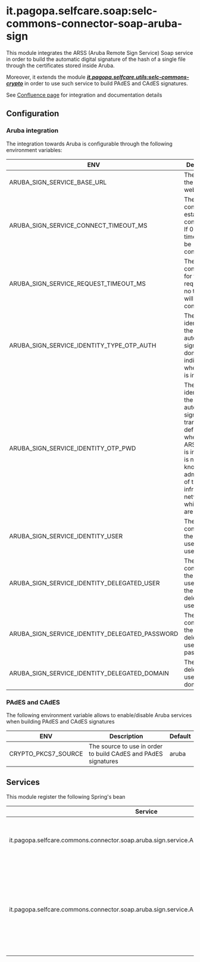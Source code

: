 # it.pagopa.selfcare.soap:selc-commons-connector-soap-aruba-sign

This module integrates the ARSS (Aruba Remote Sign Service) Soap service in order to build the automatic digital
signature of the hash of a single file through the certificates stored inside Aruba.

Moreover, it extends the
module [<b><i>it.pagopa.selfcare.utils:selc-commons-crypto</i></b>](../../../utils/crypto/README.md) in order to use
such service to
build PAdES and CAdES signatures.

See [Confluence page](https://pagopa.atlassian.net/wiki/spaces/SCP/pages/616857618/Firma+digitale+per+mezzo+dei+servizi+di+Aruba)
for integration and documentation details

## Configuration

### Aruba integration

The integration towards Aruba is configurable through the following environment variables:

| ENV                                            | Description                                                                                                                                                                                                   | Default                                                                     |
|------------------------------------------------|---------------------------------------------------------------------------------------------------------------------------------------------------------------------------------------------------------------|-----------------------------------------------------------------------------|
| ARUBA_SIGN_SERVICE_BASE_URL                    | The URL of the webService                                                                                                                                                                                     | https://arss.demo.firma-automatica.it:443/ArubaSignService/ArubaSignService |
| ARUBA_SIGN_SERVICE_CONNECT_TIMEOUT_MS          | The timeout configured to establish the connection. If 0, no timeout will be configured                                                                                                                       | 0                                                                           |
| ARUBA_SIGN_SERVICE_REQUEST_TIMEOUT_MS          | The timeout configured for the request. If 0, no timeout will be configured                                                                                                                                   | 0                                                                           |
| ARUBA_SIGN_SERVICE_IDENTITY_TYPE_OTP_AUTH      | The string identifying the automatic signature domain indicated when ARSS is installed                                                                                                                        | typeOtpAuth                                                                 |
| ARUBA_SIGN_SERVICE_IDENTITY_OTP_PWD            | The string identifying the automatic signature transactions defined when the ARSS server is installed (it is normally known by the administrator of the IT infrastructure network on which users are working) | otpPwd                                                                      |
| ARUBA_SIGN_SERVICE_IDENTITY_USER               | The string containing the signature user's username                                                                                                                                                           | typeHSM                                                                     |
| ARUBA_SIGN_SERVICE_IDENTITY_DELEGATED_USER     | The string containing the username for the delegated user                                                                                                                                                     | user                                                                        |
| ARUBA_SIGN_SERVICE_IDENTITY_DELEGATED_PASSWORD | The String containing the delegated user's password                                                                                                                                                           | delegatedUser                                                               |
| ARUBA_SIGN_SERVICE_IDENTITY_DELEGATED_DOMAIN   | The delegated user's domain                                                                                                                                                                                   | delegatedPassword                                                           |

### PAdES and CAdES

The following environment variable allows to enable/disable Aruba services when building PAdES and CAdES signatures

| ENV                 | Description                                                    |Default|
|---------------------|----------------------------------------------------------------|-------|
| CRYPTO_PKCS7_SOURCE | The source to use in order to build CAdES and PAdES signatures | aruba |

## Services

This module register the following Spring's bean

| Service                                                                                    | Description                                                                                                           |
|--------------------------------------------------------------------------------------------|-----------------------------------------------------------------------------------------------------------------------|
| it.pagopa.selfcare.commons.connector.soap.aruba.sign.service.ArubaSignService              | It allows to perform signature requests towards Aruba.                                                                |
| it.pagopa.selfcare.commons.connector.soap.aruba.sign.service.ArubaPkcs7HashSignServiceImpl | Conditionally registered when the source for PAdES and CAdES signatures is Aruba in order to enable Aruba integration |
